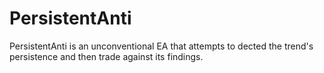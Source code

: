 # PersistentAnti
PersistentAnti is an unconventional EA that attempts to dected the trend's persistence and then trade against its findings.
